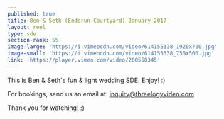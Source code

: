 ```yaml
---
published: true
title: Ben & Seth (Enderun Courtyard) January 2017
layout: reel
type: sde
section-rank: 55
image-large: 'https://i.vimeocdn.com/video/614155338_1920x700.jpg'
image-small: 'https://i.vimeocdn.com/video/614155338_750x500.jpg'
link: 'https://player.vimeo.com/video/200558345'
---
```

This is Ben & Seth's fun & light wedding SDE. Enjoy! :)

For bookings, send us an email at: inquiry@threelogyvideo.com

Thank you for watching! :)
